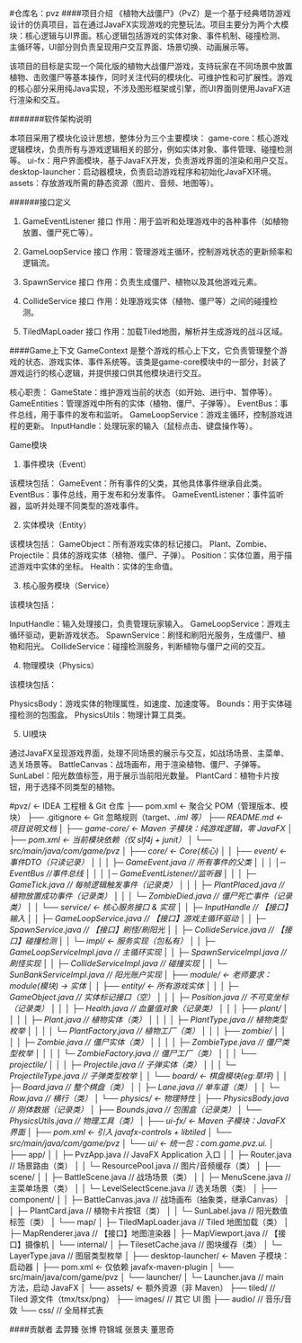 #仓库名：pvz
####项目介绍
《植物大战僵尸》（PvZ）是一个基于经典塔防游戏设计的仿真项目，旨在通过JavaFX实现游戏的完整玩法。项目主要分为两个大模块：核心逻辑与UI界面。核心逻辑包括游戏的实体对象、事件机制、碰撞检测、主循环等，UI部分则负责呈现用户交互界面、场景切换、动画展示等。

该项目的目标是实现一个简化版的植物大战僵尸游戏，支持玩家在不同场景中放置植物、击败僵尸等基本操作，同时关注代码的模块化、可维护性和可扩展性。游戏的核心部分采用纯Java实现，不涉及图形框架或引擎，而UI界面则使用JavaFX进行渲染和交互。



#######软件架构说明

本项目采用了模块化设计思想，整体分为三个主要模块：
game-core：核心游戏逻辑模块，负责所有与游戏逻辑相关的部分，例如实体对象、事件管理、碰撞检测等。
ui-fx：用户界面模块，基于JavaFX开发，负责游戏界面的渲染和用户交互。
desktop-launcher：启动器模块，负责启动游戏程序和初始化JavaFX环境。
assets：存放游戏所需的静态资源（图片、音频、地图等）。

######接口定义
1. GameEventListener 接口
作用：用于监听和处理游戏中的各种事件（如植物放置、僵尸死亡等）。

2. GameLoopService 接口
作用：管理游戏主循环，控制游戏状态的更新频率和逻辑流。

3. SpawnService 接口
作用：负责生成僵尸、植物以及其他游戏元素。

4. CollideService 接口
作用：处理游戏实体（植物、僵尸等）之间的碰撞检测。

5. TiledMapLoader 接口
作用：加载Tiled地图，解析并生成游戏的战斗区域。


####Game上下文
GameContext 是整个游戏的核心上下文，它负责管理整个游戏的状态、游戏实体、事件系统等。该类是game-core模块中的一部分，封装了游戏运行的核心逻辑，并提供接口供其他模块进行交互。

核心职责：
GameState：维护游戏当前的状态（如开始、进行中、暂停等）。
GameEntities：管理游戏中所有的实体（植物、僵尸、子弹等）。
EventBus：事件总线，用于事件的发布和监听。
GameLoopService：游戏主循环，控制游戏进程的更新。
InputHandle：处理玩家的输入（鼠标点击、键盘操作等）。

Game模块
1. 事件模块（Event）

该模块包括：
GameEvent：所有事件的父类，其他具体事件继承自此类。
EventBus：事件总线，用于发布和分发事件。
GameEventListener：事件监听器，监听并处理不同类型的游戏事件。

2. 实体模块（Entity）

该模块包括：
GameObject：所有游戏实体的标记接口。
Plant、Zombie、Projectile：具体的游戏实体（植物、僵尸、子弹）。
Position：实体位置，用于描述游戏中实体的坐标。
Health：实体的生命值。

3. 核心服务模块（Service）

该模块包括：

InputHandle：输入处理接口，负责管理玩家输入。
GameLoopService：游戏主循环驱动，更新游戏状态。
SpawnService：刷怪和刷阳光服务，生成僵尸、植物和阳光。
CollideService：碰撞检测服务，判断植物与僵尸之间的交互。

4. 物理模块（Physics）

该模块包括：

PhysicsBody：游戏实体的物理属性，如速度、加速度等。
Bounds：用于实体碰撞检测的包围盒。
PhysicsUtils：物理计算工具类。

5. UI模块

通过JavaFX呈现游戏界面，处理不同场景的展示与交互，如战场场景、主菜单、选关场景等。
BattleCanvas：战场画布，用于渲染植物、僵尸、子弹等。
SunLabel：阳光数值标签，用于展示当前阳光数量。
PlantCard：植物卡片按钮，用于选择不同类型的植物。

#pvz/                                 ← IDEA 工程根 & Git 仓库
├── pom.xml                          ← 聚合父 POM（管理版本、模块）
├── .gitignore                       ← Git 忽略规则（target、*.iml 等）
├── README.md                        ← 项目说明文档
│
├── game-core/                       ← Maven 子模块：纯游戏逻辑，零 JavaFX
│   ├── pom.xml                      ← 当前模块依赖（仅 slf4j + junit）
│   └── src/main/java/com/game/pvz
│       ├── core/                    ← Core(核心)
│       │   ├── event/               ← 事件DTO（只读记录）
│       │   │   ├─ GameEvent.java   // 所有事件的父类
│       │   │   │─ EventBus         //事件总线
│       │   │   │─ GameEventListener//监听器
│       │   │   ├─ GameTick.java     // 每帧逻辑触发事件（记录类）
│       │   │   ├─ PlantPlaced.java  // 植物放置成功事件（记录类）
│       │   │   └─ ZombieDied.java   // 僵尸死亡事件（记录类）
│       │   └── service/             ← 核心服务接口 & 实现
│       │       ├─ InputHandle         // 【接口】输入
│       │       ├─ GameLoopService.java // 【接口】游戏主循环驱动
│       │       ├─ SpawnService.java    // 【接口】刷怪/刷阳光
│       │       ├─ CollideService.java  // 【接口】碰撞检测
│       │       └─ impl/               ← 服务实现（包私有）
│       │           ├─ GameLoopServiceImpl.java // 主循环实现
│       │           ├─ SpawnServiceImpl.java    // 刷怪实现
│       │           ├─ CollideServiceImpl.java  // 碰撞实现
│       │           └─ SunBankServiceImpl.java  // 阳光账户实现
│       ├── module/                  ← 老师要求：module(模块) → 实体
│       │   ├── entity/              ← 所有游戏实体
│       │   │  ├─ GameObject.java    // 实体标记接口（空）
│       │   │  ├─ Position.java      // 不可变坐标（记录类）
│       │   │  ├─ Health.java        // 血量值对象（记录类）
│       │   │  ├── plant/
│       │   │  │  ├─ Plant.java      // 植物实体（类）
│       │   │  │  ├─ PlantType.java  // 植物类型枚举
│       │   │  │  └─ PlantFactory.java // 植物工厂（类）
│       │   │  ├── zombie/
│       │   │  │  ├─ Zombie.java     // 僵尸实体（类）
│       │   │  │  ├─ ZombieType.java // 僵尸类型枚举
│       │   │  │  └─ ZombieFactory.java // 僵尸工厂（类）
│       │   │  └── projectile/
│       │   │     ├─ Projectile.java // 子弹实体（类）
│       │   │     └─ ProjectileType.java // 子弹类型枚举
│       │   └── board/               ← 棋盘模块(eg:草坪)
│       │       ├─ Board.java        // 整个棋盘（类）
│       │       ├─ Lane.java         // 单车道（类）
│       │       └─ Row.java          // 横行（类）
│       └── physics/                 ← 物理特性
│           ├── PhysicsBody.java     // 刚体数据（记录类）
│           ├── Bounds.java          // 包围盒（记录类）
│           └── PhysicsUtils.java    // 物理工具（类）
│
├── ui-fx/                           ← Maven 子模块：JavaFX 界面
│   ├── pom.xml                      ← 引入 javafx-controls + libtiled
│   └── src/main/java/com/game/pvz
│       └── ui/                      ← 统一包：com.game.pvz.ui.*
│           ├── app/
│           │  ├─ PvzApp.java        // JavaFX Application 入口
│           │  ├─ Router.java        // 场景路由（类）
│           │  └─ ResourcePool.java  // 图片/音频缓存（类）
│           ├── scene/
│           │  ├─ BattleScene.java   // 战场场景（类）
│           │  ├─ MenuScene.java     // 主菜单场景（类）
│           │  └─ LevelSelectScene.java // 选关场景（类）
│           ├── component/
│           │  ├─ BattleCanvas.java  // 战场画布（抽象类，继承Canvas）
│           │  ├─ PlantCard.java     // 植物卡片按钮（类）
│           │  └─ SunLabel.java      // 阳光数值标签（类）
│           └── map/
│               ├─ TiledMapLoader.java // Tiled 地图加载（类）
│               ├─ MapRenderer.java   // 【接口】地图渲染器
│               ├─ MapViewport.java   // 【接口】摄像机
│               └── internal/
│                   ├─ TilesetCache.java // 图块缓存（类）
│                   └─ LayerType.java    // 图层类型枚举
│
├── desktop-launcher/                ← Maven 子模块：启动器
│   ├── pom.xml                      ← 仅依赖 javafx-maven-plugin
│   └── src/main/java/com/game/pvz
│       └── launcher/
│           └─ Launcher.java         // main 方法，启动 JavaFX
│
└── assets/                          ← 额外资源（非 Maven）
    ├── tiled/                       // Tiled 源文件（tmx/tsx/png）
    ├── images/                      // 其它 UI 图
    ├── audio/                       // 音乐/音效
    └── css/                         // 全局样式表

####贡献者
孟羿臻 张博 符锦城  张景夫  董思奇
